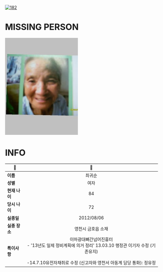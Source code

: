 [![182](https://img.shields.io/badge/%EC%8B%A4%EC%A2%85%EC%8B%A0%EA%B3%A0%EB%8A%94%20%EA%B5%AD%EB%B2%88%EC%97%86%EC%9D%B4-182-blue)](http://safe182.go.kr/index.do)

# MISSING PERSON

<img src="./missing_person.jpg">

# INFO

|🔑|💎|
|--|:--:|
|**이름**|최귀순|
|**성별**|여자|
|**현재 나이**|84|
|**당시 나이**|72|
|**실종일**|2012/08/06|
|**실종 장소**|영천시 금호읍 소재 |
|**특이사항**|이마광대뼈간넘어진흉터</br>- '13년도 일제 정비계획에 의거 정리' 13.03.10 행정관 이기자 수정 (기존유지)</br></br>-14.7.10유전자채취로 수정 (신고자와 영천서 아동계 담당 통화): 정유정|
